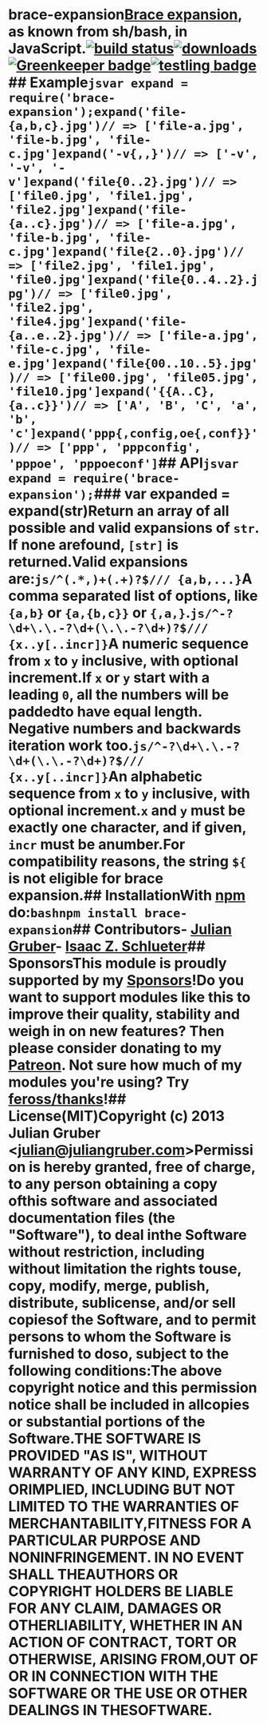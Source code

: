 # brace-expansion[Brace expansion](https://www.gnu.org/software/bash/manual/html_node/Brace-Expansion.html), as known from sh/bash, in JavaScript.[![build status](https://secure.travis-ci.org/juliangruber/brace-expansion.svg)](http://travis-ci.org/juliangruber/brace-expansion)[![downloads](https://img.shields.io/npm/dm/brace-expansion.svg)](https://www.npmjs.org/package/brace-expansion)[![Greenkeeper badge](https://badges.greenkeeper.io/juliangruber/brace-expansion.svg)](https://greenkeeper.io/)[![testling badge](https://ci.testling.com/juliangruber/brace-expansion.png)](https://ci.testling.com/juliangruber/brace-expansion)## Example```jsvar expand = require('brace-expansion');expand('file-{a,b,c}.jpg')// => ['file-a.jpg', 'file-b.jpg', 'file-c.jpg']expand('-v{,,}')// => ['-v', '-v', '-v']expand('file{0..2}.jpg')// => ['file0.jpg', 'file1.jpg', 'file2.jpg']expand('file-{a..c}.jpg')// => ['file-a.jpg', 'file-b.jpg', 'file-c.jpg']expand('file{2..0}.jpg')// => ['file2.jpg', 'file1.jpg', 'file0.jpg']expand('file{0..4..2}.jpg')// => ['file0.jpg', 'file2.jpg', 'file4.jpg']expand('file-{a..e..2}.jpg')// => ['file-a.jpg', 'file-c.jpg', 'file-e.jpg']expand('file{00..10..5}.jpg')// => ['file00.jpg', 'file05.jpg', 'file10.jpg']expand('{{A..C},{a..c}}')// => ['A', 'B', 'C', 'a', 'b', 'c']expand('ppp{,config,oe{,conf}}')// => ['ppp', 'pppconfig', 'pppoe', 'pppoeconf']```## API```jsvar expand = require('brace-expansion');```### var expanded = expand(str)Return an array of all possible and valid expansions of `str`. If none arefound, `[str]` is returned.Valid expansions are:```js/^(.*,)+(.+)?$/// {a,b,...}```A comma separated list of options, like `{a,b}` or `{a,{b,c}}` or `{,a,}`.```js/^-?\d+\.\.-?\d+(\.\.-?\d+)?$/// {x..y[..incr]}```A numeric sequence from `x` to `y` inclusive, with optional increment.If `x` or `y` start with a leading `0`, all the numbers will be paddedto have equal length. Negative numbers and backwards iteration work too.```js/^-?\d+\.\.-?\d+(\.\.-?\d+)?$/// {x..y[..incr]}```An alphabetic sequence from `x` to `y` inclusive, with optional increment.`x` and `y` must be exactly one character, and if given, `incr` must be anumber.For compatibility reasons, the string `${` is not eligible for brace expansion.## InstallationWith [npm](https://npmjs.org) do:```bashnpm install brace-expansion```## Contributors- [Julian Gruber](https://github.com/juliangruber)- [Isaac Z. Schlueter](https://github.com/isaacs)## SponsorsThis module is proudly supported by my [Sponsors](https://github.com/juliangruber/sponsors)!Do you want to support modules like this to improve their quality, stability and weigh in on new features? Then please consider donating to my [Patreon](https://www.patreon.com/juliangruber). Not sure how much of my modules you're using? Try [feross/thanks](https://github.com/feross/thanks)!## License(MIT)Copyright (c) 2013 Julian Gruber &lt;julian@juliangruber.com&gt;Permission is hereby granted, free of charge, to any person obtaining a copy ofthis software and associated documentation files (the "Software"), to deal inthe Software without restriction, including without limitation the rights touse, copy, modify, merge, publish, distribute, sublicense, and/or sell copiesof the Software, and to permit persons to whom the Software is furnished to doso, subject to the following conditions:The above copyright notice and this permission notice shall be included in allcopies or substantial portions of the Software.THE SOFTWARE IS PROVIDED "AS IS", WITHOUT WARRANTY OF ANY KIND, EXPRESS ORIMPLIED, INCLUDING BUT NOT LIMITED TO THE WARRANTIES OF MERCHANTABILITY,FITNESS FOR A PARTICULAR PURPOSE AND NONINFRINGEMENT. IN NO EVENT SHALL THEAUTHORS OR COPYRIGHT HOLDERS BE LIABLE FOR ANY CLAIM, DAMAGES OR OTHERLIABILITY, WHETHER IN AN ACTION OF CONTRACT, TORT OR OTHERWISE, ARISING FROM,OUT OF OR IN CONNECTION WITH THE SOFTWARE OR THE USE OR OTHER DEALINGS IN THESOFTWARE.